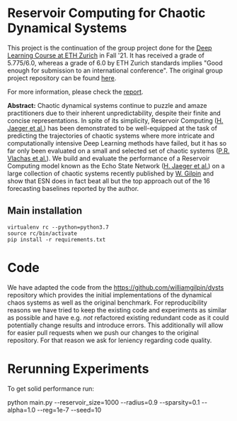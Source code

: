 # Reservoir Computing for Chaotic Dynamical Systems

This project is the continuation of the group project done for the [Deep Learning Course at ETH Zurich](http://da.inf.ethz.ch/teaching/2021/DeepLearning/) in Fall '21. It has received a grade of 5.775/6.0, whereas a grade of 6.0 by ETH Zurich standards implies "Good enough for submission to an international conference". The original group project repository can be found [here](https://github.com/FatjonZOGAJ/dysts/tree/reservoir_computing).

For more information, please check the [report](report.pdf).

__Abstract:__ Chaotic dynamical systems continue to puzzle and amaze practitioners due to their inherent unpredictability, despite their finite and concise representations. In spite of its simplicity, Reservoir Computing ([H. Jaeger et al.](https://www.researchgate.net/publication/215385037_The_echo_state_approach_to_analysing_and_training_recurrent_neural_networks-with_an_erratum_note')) has been demonstrated to be well-equipped at the task of predicting the trajectories of chaotic systems where more intricate and computationally intensive Deep Learning methods have failed, but it has so far only been evaluated on a small and selected set of chaotic systems ([P.R. Vlachas et al.](https://doi.org/10.1016/j.neunet.2020.02.016)). We build and evaluate the performance of a Reservoir Computing model known as the Echo State Network ([H. Jaeger et al.](https://www.researchgate.net/publication/215385037_The_echo_state_approach_to_analysing_and_training_recurrent_neural_networks-with_an_erratum_note')) on a large collection of chaotic systems recently published by [W. Gilpin](https://arxiv.org/abs/2110.05266) and show that ESN does in fact beat all but the top approach out of the 16 forecasting baselines reported by the author.



## Main installation

    virtualenv rc --python=python3.7
    source rc/bin/activate
    pip install -r requirements.txt

# Code
We have adapted the code from the https://github.com/williamgilpin/dysts repository which provides the initial implementations of the dynamical chaos systems as well as the original benchmark. 
For reproducibility reasons we have tried to keep the existing code and experiments as similar as possible and have e.g. *not* refactored existing redundant code as it could potentially  change results and introduce errors.
This additionally will allow for easier pull requests when we push our changes to the original repository. For that reason we ask for leniency regarding code quality.

# Rerunning Experiments

To get solid performance run:

python main.py --reservoir_size=1000  --radius=0.9 --sparsity=0.1 --alpha=1.0 --reg=1e-7 --seed=10

